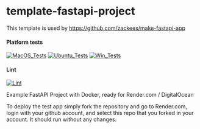 # template-fastapi-project

This template is used by https://github.com/zackees/make-fastapi-app


#### Platform tests


[![MacOS_Tests](https://github.com/zackees/template-fastapi-project/actions/workflows/test_macos.yml/badge.svg)](https://github.com/zackees/template-fastapi-project/actions/workflows/test_macos.yml)
[![Ubuntu_Tests](https://github.com/zackees/template-fastapi-project/actions/workflows/test_ubuntu.yml/badge.svg)](https://github.com/zackees/template-fastapi-project/actions/workflows/test_ubuntu.yml)
[![Win_Tests](https://github.com/zackees/template-fastapi-project/actions/workflows/test_win.yml/badge.svg)](https://github.com/zackees/template-fastapi-project/actions/workflows/test_win.yml)

#### Lint

[![Lint](https://github.com/zackees/template-fastapi-project/actions/workflows/lint.yml/badge.svg)](https://github.com/zackees/template-fastapi-project/actions/workflows/lint.yml)

Example FastAPI Project with Docker, ready for Render.com / DigitalOcean

To deploy the test app simply fork the repository and go to Render.com, login with your github account, and select this repo that you forked in your account. It should run without any changes.
